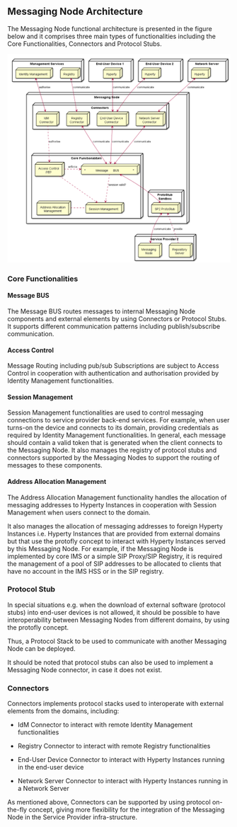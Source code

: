 ## Messaging Node Architecture

The Messaging Node functional architecture is presented in the figure below and it comprises three main types of functionalities including the Core Functionalities, Connectors and Protocol Stubs.

<!--
@startuml "Messaging_Node_Architecture.png"


node "Management Services" as Man1 {
	node "Registry" as Server1
	node "Identity Management" as IdM1

}

node "Service Provider 2" as SP2 {
	node "Messaging\nNode" as Msg2
	node "Repository\nServer" as Repo2
}

node "End-User Device 1" as User1 {
	node "Hyperty" as H1
}

node "End-User Device 2" as User2 {
	node "Hyperty" as H2
}

node "Network Server" as Net {
	node "Hyperty" as H3
}

node "Messaging Node" as msg {


 node "ProtoStub\nSandbox" as Proto1Sand {

	 node "SP2 ProtoStub" as Proto1
 }

node "Connectors" as Conn {
	node "IdM\nConnector" as ConnIdM
	node "Registry\nConnector" as ConnMan
	node "End-User Device\nConnector" as ConnUser
	node "Network Server\nConnector" as ConnNet
}


node "Core Functionalities" as core {

 node "*            Message      BUS                *" as Bus 

 node "Access Control\nPEP" as BusPEP

 node "Session Management" as Reg

 node "Address Allocation\nManagement" as ID


 }

Repo2 ..down-> Proto1: provide

Msg2 <-left-> Proto1 : communicate

 Bus <-right-> Proto1

 BusPEP ..right-> Bus : enforce

 ConnIdM ..down-> BusPEP : authorise

 BusPEP .down-> Reg

 Reg .left. ID

 Reg <-up. Bus: session valid?

 ConnIdM <-up-> IdM1 : authorise 

 Bus <-up-> ConnUser : communicate 
 ConnUser <-up-> H1 : communicate 

 ConnUser <-up-> H2 : communicate 

 Bus <-up-> ConnNet : communicate 
 ConnNet <-up-> H3 : communicate 

 Bus <-up-> ConnMan : communicate 
 ConnMan <-up-> Server1 : communicate
 	}

@enduml
-->

![Figure @msg-node-architecture-messaging-node-architecture: Messaging Node Architecture](Messaging_Node_Architecture.png)


### Core Functionalities

#### Message BUS

The Message BUS routes messages to internal Messaging Node components and external elements by using Connectors or Protocol Stubs. It supports different communication patterns including publish/subscribe communication.

#### Access Control

Message Routing including pub/sub Subscriptions are subject to Access Control in cooperation with authentication and authorisation provided by Identity Management functionalities.

#### Session Management

Session Management functionalities are used to control messaging connections to service provider back-end services. For example, when user turns-on the device and connects to its domain, providing credentials as required by Identity Management functionalities. 
In general, each message should contain a valid token that is generated when the client connects to the Messaging Node. It also manages the registry of protocol stubs and connectors supported by the Messaging Nodes to support the routing of messages to these components.

#### Address Allocation Management

The Address Allocation Management functionality handles the allocation of messaging addresses to Hyperty Instances in cooperation with Session Management when users connect to the domain. 

It also manages the allocation of messaging addresses to foreign Hyperty Instances i.e. Hyperty Instances that are provided from external domains but that use the protofly concept to interact with Hyperty Instances served by this Messaging Node. For example, if the Messaging Node is implemented by core IMS or a simple SIP Proxy/SIP Registry, it is required the management of a pool of SIP addresses to be allocated to clients that have no account in the IMS HSS or in the SIP registry.

### Protocol Stub

In special situations e.g. when the download of external software (protocol stubs) into end-user devices is not allowed, it should be possible to have interoperability between Messaging Nodes from different domains, by using the protofly concept.

Thus, a Protocol Stack to be used to communicate with another Messaging Node can be deployed.

It should be noted that protocol stubs can also be used to implement a Messaging Node connector, in case it does not exist.

### Connectors

Connectors implements protocol stacks used to interoperate with external elements from the domains, including:

* IdM Connector to interact with remote Identity Management functionalities

* Registry Connector to interact with remote Registry functionalities

* End-User Device Connector to interact with Hyperty Instances running in the end-user device

* Network Server Connector to interact with Hyperty Instances running in a Network Server

As mentioned above, Connectors can be supported by using protocol on-the-fly concept, giving more flexibility for the integration of the Messaging Node in the Service Provider infra-structure.
